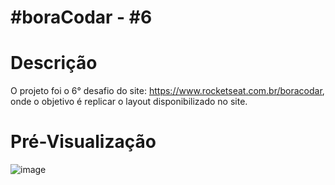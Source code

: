 # #boraCodar - #6


# Descrição

O projeto foi o 6° desafio do site: https://www.rocketseat.com.br/boracodar, onde o objetivo é replicar o layout disponibilizado no site.

# Pré-Visualização

![image](https://user-images.githubusercontent.com/41479908/220187939-d9b76dbb-6029-4bbb-9589-5379420e98a8.png)

